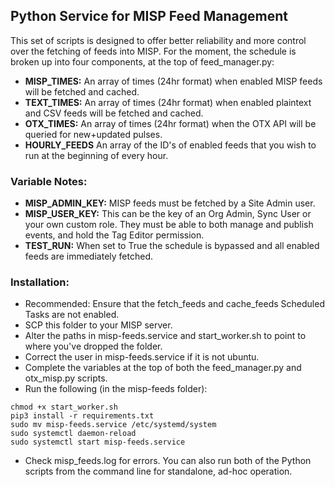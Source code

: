 ## Python Service for MISP Feed Management
This set of scripts is designed to offer better reliability and more control over the fetching of feeds into MISP. For the moment, the schedule is broken up into four components, at the top of feed_manager.py:
- **MISP_TIMES:** An array of times (24hr format) when enabled MISP feeds will be fetched and cached.  
- **TEXT_TIMES:** An array of times (24hr format) when enabled plaintext and CSV feeds will be fetched and cached.  
- **OTX_TIMES:** An array of times (24hr format) when the OTX API will be queried for new+updated pulses.  
- **HOURLY_FEEDS** An array of the ID's of enabled feeds that you wish to run at the beginning of every hour.  

### Variable Notes:
- **MISP_ADMIN_KEY:** MISP feeds must be fetched by a Site Admin user.  
- **MISP_USER_KEY:** This can be the key of an Org Admin, Sync User or your own custom role. They must be able to both manage and publish events, and hold the Tag Editor permission.  
- **TEST_RUN:** When set to True the schedule is bypassed and all enabled feeds are immediately fetched.  

### Installation:
- Recommended: Ensure that the fetch_feeds and cache_feeds Scheduled Tasks are not enabled.  
- SCP this folder to your MISP server.  
- Alter the paths in misp-feeds.service and start_worker.sh to point to where you've dropped the folder.  
- Correct the user in misp-feeds.service if it is not ubuntu.  
- Complete the variables at the top of both the feed_manager.py and otx_misp.py scripts.  
- Run the following (in the misp-feeds folder):  
```
chmod +x start_worker.sh
pip3 install -r requirements.txt
sudo mv misp-feeds.service /etc/systemd/system
sudo systemctl daemon-reload
sudo systemctl start misp-feeds.service
```
- Check misp_feeds.log for errors. You can also run both of the Python scripts from the command line for standalone, ad-hoc operation.  